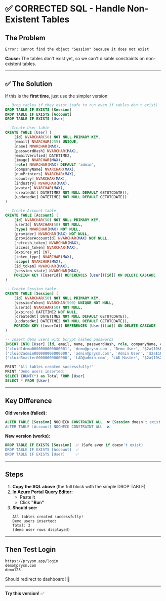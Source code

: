 # ✅ CORRECTED SQL - Handle Non-Existent Tables

## The Problem

```
Error: Cannot find the object "Session" because it does not exist
```

**Cause:** The tables don't exist yet, so we can't disable constraints on non-existent tables.

---

## ✅ The Solution

If this is the **first time**, just use the simpler version:

```sql
-- Drop tables if they exist (safe to run even if tables don't exist)
DROP TABLE IF EXISTS [Session]
DROP TABLE IF EXISTS [Account]
DROP TABLE IF EXISTS [User]

-- Create User table
CREATE TABLE [User] (
    [id] NVARCHAR(50) NOT NULL PRIMARY KEY,
    [email] NVARCHAR(255) UNIQUE,
    [name] NVARCHAR(MAX),
    [passwordHash] NVARCHAR(MAX),
    [emailVerified] DATETIME2,
    [image] NVARCHAR(MAX),
    [role] NVARCHAR(MAX) DEFAULT 'admin',
    [companyName] NVARCHAR(MAX),
    [numPrinters] NVARCHAR(MAX),
    [country] NVARCHAR(MAX),
    [industry] NVARCHAR(MAX),
    [avatar] NVARCHAR(MAX),
    [createdAt] DATETIME2 NOT NULL DEFAULT GETUTCDATE(),
    [updatedAt] DATETIME2 NOT NULL DEFAULT GETUTCDATE()
)

-- Create Account table  
CREATE TABLE [Account] (
    [id] NVARCHAR(50) NOT NULL PRIMARY KEY,
    [userId] NVARCHAR(50) NOT NULL,
    [type] NVARCHAR(MAX) NOT NULL,
    [provider] NVARCHAR(MAX) NOT NULL,
    [providerAccountId] NVARCHAR(MAX) NOT NULL,
    [refresh_token] NVARCHAR(MAX),
    [access_token] NVARCHAR(MAX),
    [expires_at] INT,
    [token_type] NVARCHAR(MAX),
    [scope] NVARCHAR(MAX),
    [id_token] NVARCHAR(MAX),
    [session_state] NVARCHAR(MAX),
    FOREIGN KEY ([userId]) REFERENCES [User]([id]) ON DELETE CASCADE
)

-- Create Session table
CREATE TABLE [Session] (
    [id] NVARCHAR(50) NOT NULL PRIMARY KEY,
    [sessionToken] NVARCHAR(500) UNIQUE NOT NULL,
    [userId] NVARCHAR(50) NOT NULL,
    [expires] DATETIME2 NOT NULL,
    [createdAt] DATETIME2 NOT NULL DEFAULT GETUTCDATE(),
    [updatedAt] DATETIME2 NOT NULL DEFAULT GETUTCDATE(),
    FOREIGN KEY ([userId]) REFERENCES [User]([id]) ON DELETE CASCADE
)

-- Insert demo users with bcrypt hashed passwords
INSERT INTO [User] (id, email, name, passwordHash, role, companyName, country, industry, createdAt, updatedAt) VALUES 
('cluid1demo0000000000000001', 'demo@prysm.com', 'Demo User', '$2a$10$NtQH8wH0F0zVXVAJHd01R.W8m7Yf3IbHxqM0wJlQQy6YfFLmE6R8i', 'admin', 'Demo Company', 'USA', 'Manufacturing', GETUTCDATE(), GETUTCDATE()),
('cluid2admin000000000000000', 'admin@prysm.com', 'Admin User', '$2a$10$WEoEfQSXpXd95VmN8q7JIu8YQqR3vR7K4E8L4M4Q5U5U5U5U5U5Uu', 'admin', 'Admin Company', 'USA', 'Technology', GETUTCDATE(), GETUTCDATE()),
('cluid3master00000000000000', 'LAD@admin.com', 'LAD Master', '$2a$10$XaM8N5O8P9Q0R1S2T3U4V5W6X7Y8Z9A0B1C2D3E4F5G6H7I8J9K0', 'master', 'Master Company', 'UAE', 'Printing', GETUTCDATE(), GETUTCDATE())

PRINT 'All tables created successfully!'
PRINT 'Demo users inserted:'
SELECT COUNT(*) as Total FROM [User]
SELECT * FROM [User]
```

---

## Key Difference

**Old version (failed):**
```sql
ALTER TABLE [Session] NOCHECK CONSTRAINT ALL  ❌ (Session doesn't exist yet!)
ALTER TABLE [Account] NOCHECK CONSTRAINT ALL  ❌
```

**New version (works):**
```sql
DROP TABLE IF EXISTS [Session]  ✅ (Safe even if doesn't exist)
DROP TABLE IF EXISTS [Account]  ✅
DROP TABLE IF EXISTS [User]     ✅
```

---

## Steps

1. **Copy the SQL above** (the full block with the simple DROP TABLE)
2. **In Azure Portal Query Editor:**
   - Paste it
   - Click **"Run"**
3. **Should see:**
   ```
   All tables created successfully!
   Demo users inserted:
   Total: 3
   (demo user rows displayed)
   ```

---

## Then Test Login

```
https://pryysm.app/login
demo@prysm.com
demo123
```

Should redirect to dashboard! 🎉

---

**Try this version!** ✅
